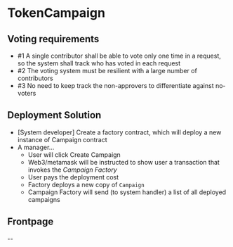 # TokenCampaign

## Voting requirements
- #1 A single contributor shall be able to vote only one time in a request, so the system shall track who has voted in each request
- #2 The voting system must be resilient with a large number of contributors
- #3 No need to keep track the non-approvers to differentiate against no-voters

## Deployment Solution
- [System developer] Create a factory contract, which will deploy a new instance of Campaign contract
- A manager...
  - User will click Create Campaign
  - Web3/metamask will be instructed to show user a transaction that invokes the _Campaign Factory_
  - User pays the deployment cost
  - Factory deploys a new copy of `Campaign`
  - Campaign Factory will send (to system handler) a list of all deployed campaigns

## Frontpage

--

